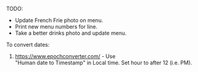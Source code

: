 TODO:

* Update French Frie photo on menu.
* Print new menu numbers for line.
* Take a better drinks photo and update menu.

To convert dates:
1) https://www.epochconverter.com/ - Use  
   "Human date to Timestamp" in Local time.
   Set hour to after 12 (i.e. PM).

